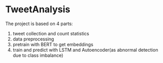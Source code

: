# TweetAnalysis
The project is based on 4 parts:
1. tweet collection and count statistics
2. data preprocessing
3. pretrain with BERT to get embeddings
4. train and predict with LSTM and Autoencoder(as abnormal detection due to class imbalance)
